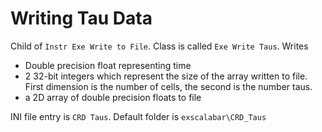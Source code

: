 # Writing Tau Data

Child of ``Instr Exe Write to File``.  Class is called ``Exe Write Taus``.  Writes 

* Double precision float representing time
* 2 32-bit integers which represent the size of the array written to file.  First dimension is the number of cells, the second is the number taus.
* a 2D array of double precision floats to file 

INI file entry is ``CRD Taus``.  Default folder is ``exscalabar\CRD_Taus``

